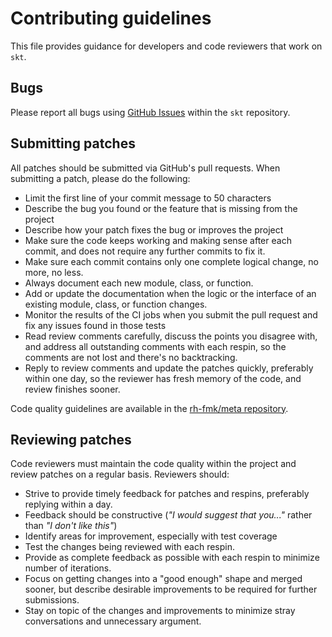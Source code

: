 # Contributing guidelines

This file provides guidance for developers and code reviewers that work on
`skt`.

## Bugs

Please report all bugs using [GitHub
Issues](https://github.com/RH-FMK/skt/issues/new) within the `skt`
repository.

## Submitting patches

All patches should be submitted via GitHub's pull requests. When submitting
a patch, please do the following:

* Limit the first line of your commit message to 50 characters
* Describe the bug you found or the feature that is missing from the project
* Describe how your patch fixes the bug or improves the project
* Make sure the code keeps working and making sense after each commit, and
  does not require any further commits to fix it.
* Make sure each commit contains only one complete logical change, no more, no
  less.
* Always document each new module, class, or function.
* Add or update the documentation when the logic or the interface of an
  existing module, class, or function changes.
* Monitor the results of the CI jobs when you submit the pull request and fix
  any issues found in those tests
* Read review comments carefully, discuss the points you disagree with,
  and address all outstanding comments with each respin, so the comments are
  not lost and there's no backtracking.
* Reply to review comments and update the patches quickly, preferably within
  one day, so the reviewer has fresh memory of the code, and review finishes
  sooner.

Code quality guidelines are available in the
[rh-fmk/meta repository](https://github.com/RH-FMK/meta/blob/master/CODING.md).

## Reviewing patches

Code reviewers must maintain the code quality within the project and review
patches on a regular basis. Reviewers should:

* Strive to provide timely feedback for patches and respins, preferably
  replying within a day.
* Feedback should be constructive (*"I would suggest that you..."* rather
  than *"I don't like this"*)
* Identify areas for improvement, especially with test coverage
* Test the changes being reviewed with each respin.
* Provide as complete feedback as possible with each respin to minimize
  number of iterations.
* Focus on getting changes into a "good enough" shape and merged sooner, but
  describe desirable improvements to be required for further submissions.
* Stay on topic of the changes and improvements to minimize stray
  conversations and unnecessary argument.
